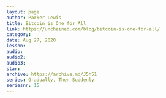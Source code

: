 ```yaml
---
layout: page
author: Parker Lewis
title: Bitcoin is One for All
link: https://unchained.com/blog/bitcoin-is-one-for-all/
category: 
date: Aug 27, 2020
lesson: 
audio: 
audio2: 
audio3: 
star: 
archive: https://archive.md/J5h51
series: Gradually, Then Suddenly
seriesnr: 15
---
```


